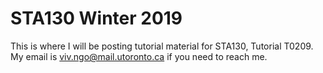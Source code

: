 # STA130 Winter 2019

This is where I will be posting tutorial material for STA130, Tutorial T0209. 
My email is viv.ngo@mail.utoronto.ca if you need to reach me.
